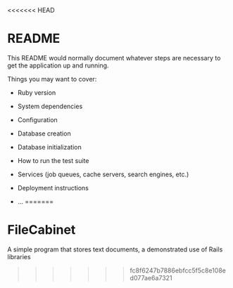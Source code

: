 <<<<<<< HEAD
# README

This README would normally document whatever steps are necessary to get the
application up and running.

Things you may want to cover:

* Ruby version

* System dependencies

* Configuration

* Database creation

* Database initialization

* How to run the test suite

* Services (job queues, cache servers, search engines, etc.)

* Deployment instructions

* ...
=======
# FileCabinet
A simple program that stores text documents, a demonstrated use of Rails libraries
>>>>>>> fc8f6247b7886ebfcc5f5c8e108ed077ae6a7321
